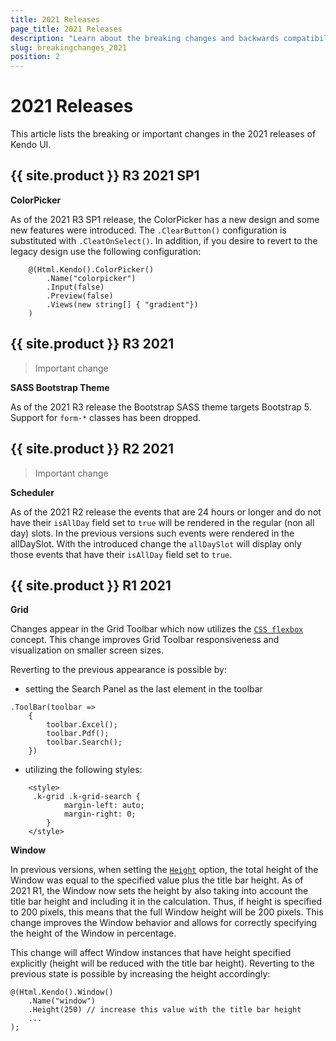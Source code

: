 ```yaml
---
title: 2021 Releases
page_title: 2021 Releases
description: "Learn about the breaking changes and backwards compatibility released by {{ site.product }} in 2021."
slug: breakingchanges_2021
position: 2
---
```


# 2021 Releases

This article lists the breaking or important changes in the 2021 releases of Kendo UI.

## {{ site.product }} R3 2021 SP1

**ColorPicker**

As of the 2021 R3 SP1 release, the ColorPicker has a new design and some new features were introduced. The `.ClearButton()` configuration is substituted with `.CleatOnSelect()`. In addition, if you desire to revert to the legacy design use the following configuration:

```
    @(Html.Kendo().ColorPicker()
        .Name("colorpicker")
        .Input(false)
        .Preview(false)
        .Views(new string[] { "gradient"})
    )
```

## {{ site.product }} R3 2021

> Important change

**SASS Bootstrap Theme**

As of the 2021 R3 release the Bootstrap SASS theme targets Bootstrap 5. Support for `form-*` classes has been dropped.

## {{ site.product }} R2 2021

> Important change

**Scheduler**

As of the 2021 R2 release the events that are 24 hours or longer and do not have their `isAllDay` field set to `true` will be rendered in the regular (non all day) slots. In the previous versions such events were rendered in the allDaySlot. With the introduced change the `allDaySlot` will display only those events that have their `isAllDay` field set to `true`.

## {{ site.product }} R1 2021

**Grid**

Changes appear in the Grid Toolbar which now utilizes the [`CSS flexbox`](https://developer.mozilla.org/en-US/docs/Web/CSS/CSS_Flexible_Box_Layout/Basic_Concepts_of_Flexbox) concept. This change improves Grid Toolbar responsiveness and visualization on smaller screen sizes.

Reverting to the previous appearance is possible by:

- setting the Search Panel as the last element in the toolbar

```
.ToolBar(toolbar =>
    {
        toolbar.Excel();
        toolbar.Pdf();
        toolbar.Search();
    })
```

- utilizing the following styles:

```
    <style>
     .k-grid .k-grid-search {
            margin-left: auto;
            margin-right: 0;
        }
    </style>
```

**Window**

In previous versions, when setting the [`Height`](/api/window) option, the total height of the Window was equal to the specified value plus the title bar height. As of 2021 R1, the Window now sets the height by also taking into account the title bar height and including it in the calculation. Thus, if height is specified to 200 pixels, this means that the full Window height will be 200 pixels. This change improves the Window behavior and allows for correctly specifying the height of the Window in percentage.

This change will affect Window instances that have height specified explicitly (height will be reduced with the title bar height). Reverting to the previous state is possible by increasing the height accordingly:

```
@(Html.Kendo().Window()
    .Name("window")
    .Height(250) // increase this value with the title bar height
    ...
);
```
